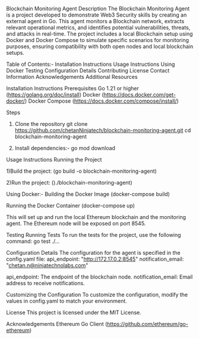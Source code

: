 Blockchain Monitoring Agent
Description
The Blockchain Monitoring Agent is a project developed to demonstrate Web3 Security skills by creating an external agent in Go. This agent monitors a Blockchain network, extracts relevant operational metrics, and identifies potential vulnerabilities, threats, and attacks in real-time. The project includes a local Blockchain setup using Docker and Docker Compose to simulate specific scenarios for monitoring purposes, ensuring compatibility with both open nodes and local blockchain setups. 

Table of Contents:-
Installation Instructions
Usage Instructions
Using Docker
Testing
Configuration Details
Contributing
License
Contact Information
Acknowledgements
Additional Resources

Installation Instructions
Prerequisites
Go 1.21 or higher (https://golang.org/doc/install)
Docker (https://docs.docker.com/get-docker/)
Docker Compose (https://docs.docker.com/compose/install/)

Steps
1) Clone the repository
git clone https://github.com/chetanNinjatech/blockchain-monitoring-agent.git
cd blockchain-monitoring-agent 

2) Install dependencies:-
go mod download

Usage Instructions
Running the Project

1)Build the project:
(go build -o blockchain-monitoring-agent)

2)Run the project:
()./blockchain-monitoring-agent)

Using Docker:-
Building the Docker Image
(docker-compose build)

Running the Docker Container
(docker-compose up)

This will set up and run the local Ethereum blockchain and the monitoring agent. The Ethereum node will be exposed on port 8545.

Testing
Running Tests
To run the tests for the project, use the following command:
go test ./...

Configuration Details
The configuration for the agent is specified in the config.yaml file:
api_endpoint: "http://172.17.0.2:8545"
notification_email: "chetan.n@ninjatechnolabs.com" 

api_endpoint: The endpoint of the blockchain node.
notification_email: Email address to receive notifications.

Customizing the Configuration
To customize the configuration, modify the values in config.yaml to match your environment. 

License
This project is licensed under the MIT License.

Acknowledgements
Ethereum Go Client (https://github.com/ethereum/go-ethereum)





